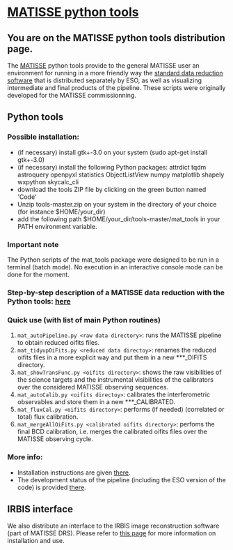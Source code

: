 # [MATISSE python tools](https://github.com/Matisse-Consortium/tools/wiki)

## You are on the MATISSE python tools distribution page.
The [MATISSE](http://www.eso.org/sci/facilities/paranal/instruments/matisse.html) python tools provide to the general MATISSE user an environment for running in a more friendly way the [standard data reduction software](http://www.eso.org/sci/software/pipelines/matisse/matisse-pipe-recipes.html) that is distributed separately by ESO, as well as visualizing intermediate and final products of the pipeline. These scripts were originally developed for the MATISSE commissionning. 

## Python tools

### Possible installation:
[`pip install git+https://github.com/Matisse-Consortium/tools.git`]:#
- (if necessary) install gtk+-3.0 on your system (sudo apt-get install gtk+-3.0)
- (if necessary) install the following Python packages: attrdict tqdm astroquery openpyxl statistics ObjectListView numpy matplotlib shapely wxpython skycalc_cli
- download the tools ZIP file by clicking on the green button named 'Code'
- Unzip tools-master.zip on your system in the directory of your choice (for instance $HOME/your_dir)
- add the following path $HOME/your_dir/tools-master/mat_tools in your PATH environment variable.

### Important note
The Python scripts of the mat_tools package were designed to be run in a terminal (batch mode). No execution in an interactive console mode can be done for the moment.

### Step-by-step description of a MATISSE data reduction with the Python tools: [here](https://github.com/Matisse-Consortium/tools/wiki/Getting-Started) 

### Quick use (with list of main Python routines)
1. `mat_autoPipeline.py <raw data directory>`: runs the MATISSE pipeline to obtain reduced oifits files.  
2. `mat_tidyupOiFits.py <reduced data directoy>`: renames the reduced oifits files in a more explicit way and put them in a new ***_OIFITS directory.
3. `mat_showTransFunc.py <oifits directory>`: shows the raw visibilities of the science targets and the instrumental visibilities of the calibrators over the considered MATISSE observing sequences.
3. `mat_autoCalib.py <oifits directoy>`: calibrates the interferometric observables and store them in a new ***_CALIBRATED.
4. `mat_fluxCal.py <oifits directory>`: performs (if needed) (correlated or total) flux calibration.
5. `mat_mergeAllOiFits.py <calibrated oifits directory>`: perfoms the final BCD calibration, i.e. merges the calibrated oifits files over the MATISSE observing cycle.

### More info:
- Installation instructions are given [there](https://github.com/Matisse-Consortium/tools/wiki/Installation).
- The development status of the pipeline (including the ESO version of the code) is provided [there](https://github.com/Matisse-Consortium/tools/wiki/Known-bugs-and-development-plan).

## IRBIS interface

We also distribute an interface to the IRBIS image reconstruction software (part of MATISSE DRS). Please refer to [this page](https://github.com/Matisse-Consortium/tools/tree/master/imarec) for more information on installation and use.
